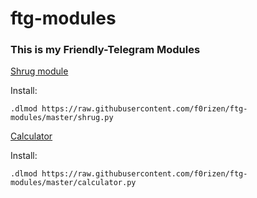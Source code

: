 # ftg-modules
### This is my Friendly-Telegram Modules

[Shrug module](https://github.com/f0rizen/ftg-modules/blob/master/shrug.py)

 Install:

 ```.dlmod https://raw.githubusercontent.com/f0rizen/ftg-modules/master/shrug.py```


[Calculator](https://github.com/f0rizen/ftg-modules/blob/master/calculator.py)

 Install:

 ```.dlmod https://raw.githubusercontent.com/f0rizen/ftg-modules/master/calculator.py```